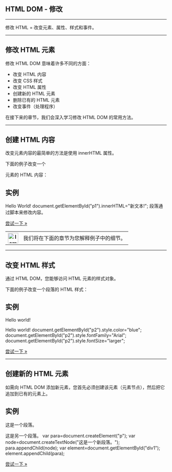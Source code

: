 ## HTML DOM - 修改

* * *

修改 HTML = 改变元素、属性、样式和事件。

* * *

## 修改 HTML 元素

修改 HTML DOM 意味着许多不同的方面：

+   改变 HTML 内容
+   改变 CSS 样式
+   改变 HTML 属性
+   创建新的 HTML 元素
+   删除已有的 HTML 元素
+   改变事件（处理程序）

在接下来的章节，我们会深入学习修改 HTML DOM 的常用方法。

* * *

## 创建 HTML 内容

改变元素内容的最简单的方法是使用 innerHTML 属性。

下面的例子改变一个 <p> 元素的 HTML 内容：

## 实例

<p id\="p1"\>Hello World!</p\> <script\> document.getElementById("p1").innerHTML="新文本!"; </script\> <p\>段落通过脚本来修改内容。</p\>

[尝试一下 »](https://www.runoob.com/try/try.php?filename=try_changetext)

  

<table class="lamp"><tbody><tr><th><img decoding="async" src="https://www.runoob.com/images/lamp.jpg" width="32" height="32" alt="lamp"></th><td>我们将在下面的章节为您解释例子中的细节。</td></tr></tbody></table>

  

* * *

## 改变 HTML 样式

通过 HTML DOM，您能够访问 HTML 元素的样式对象。

下面的例子改变一个段落的 HTML 样式：

## 实例

<p id\="p1"\>Hello world!</p\> <p id\="p2"\>Hello world!</p\> <script\> document.getElementById("p2").style.color="blue"; document.getElementById("p2").style.fontFamily="Arial"; document.getElementById("p2").style.fontSize="larger"; </script\>

[尝试一下 »](https://www.runoob.com/try/try.php?filename=try_changestyle1)

  

* * *

## 创建新的 HTML 元素

如需向 HTML DOM 添加新元素，您首先必须创建该元素（元素节点），然后把它追加到已有的元素上。

##  实例

<div id\="div1"\> <p id\="p1"\>这是一个段落。</p\> <p id\="p2"\>这是另一个段落。</p\> </div\> <script\> var para=document.createElement("p"); var node=document.createTextNode("这是一个新段落。"); para.appendChild(node); var element=document.getElementById("div1"); element.appendChild(para); </script\>

[尝试一下 »](https://www.runoob.com/try/try.php?filename=try_elementcreate)